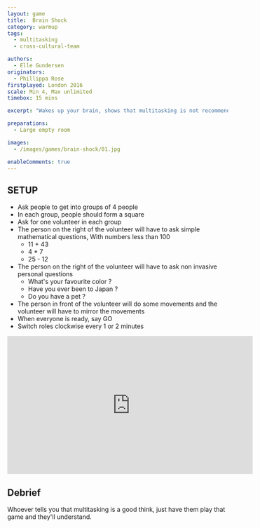```yaml
---
layout: game
title:  Brain Shock
category: warmup
tags:
  - multitasking
  - cross-cultural-team

authors: 
  - Elle Gundersen
originators: 
  - Phillippa Rose
firstplayed: London 2016
scale: Min 4, Max unlimited
timebox: 15 mins

excerpt: "Wakes up your brain, shows that multitasking is not recommended."

preparations:
  - Large empty room

images:
  - /images/games/brain-shock/01.jpg

enableComments: true
---
```


## SETUP

* Ask people to get into groups of 4 people
* In each group, people should form a square
* Ask for one volunteer in each group
* The person on the right of the volunteer will have to ask simple mathematical questions, With numbers less than 100
  * 11 + 43
  * 4 * 7
  * 25 - 12
* The person on the right of the volunteer will have to ask non invasive personal questions
  * What's your favourite color ?
  * Have you ever been to Japan ?
  * Do you have a pet ?
* The person in front of the volunteer will do some movements and the volunteer will have to mirror the movements
* When everyone is ready, say GO
* Switch roles clockwise every 1 or 2 minutes


<iframe width="560" height="315" src="https://www.youtube.com/embed/VdUDsAbXIcE?rel=0" frameborder="0" allowfullscreen></iframe>

## Debrief
Whoever tells you that multitasking is a good think, just have them play that game and they'll understand.